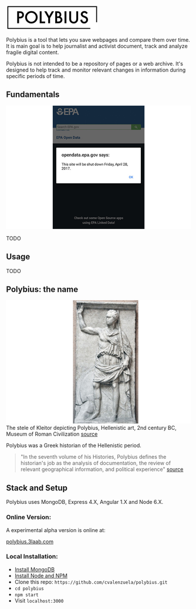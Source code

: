 ![logo](public/images/logo@small.jpg)

Polybius is a tool that lets you save webpages and compare them over time. It is main goal is to help journalist and activist document, track and analyze fragile digital content.

Polybius is not intended to be a repository of pages or a web archive. It's designed to help track and monitor relevant changes in information during specific periods of time.

## Fundamentals

![epa](public/images/epa.jpg)

TODO

## Usage

TODO

## Polybius: the name

![epa](public/images/polybius.jpg)
The stele of Kleitor depicting Polybius, Hellenistic art, 2nd century BC, Museum of Roman Civilization [source](https://en.wikipedia.org/wiki/Polybius)

Polybius was a Greek historian of the Hellenistic period.

> "In the seventh volume of his Histories, Polybius defines the historian's job as the analysis of documentation, the review of relevant geographical information, and political experience" [source](https://en.wikipedia.org/wiki/Polybius)


## Stack and Setup

Polybius uses MongoDB, Express 4.X, Angular 1.X and Node 6.X.

### Online Version:

A experimental alpha version is online at:

[polybius.3laab.com](polybius.3laab.com)

### Local Installation:
  - [Install MongoDB](https://www.mongodb.com/lp/download/mongodb-enterprise?jmp=nav)
  - [Install Node and NPM](https://docs.npmjs.com/getting-started/installing-node)
  - Clone this repo: `https://github.com/cvalenzuela/polybius.git`
  - `cd polybius`
  - `npm start`
  - Visit `localhost:3000`
